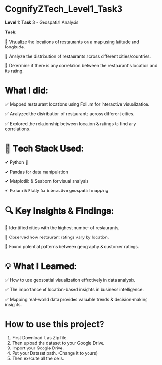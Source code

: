 # CognifyZTech_Level1_Task3
𝐋𝐞𝐯𝐞𝐥 1: 𝐓𝐚𝐬𝐤 3 - Geospatial Analysis

 𝐓𝐚𝐬𝐤: 
 
 📌 Visualize the locations of restaurants on a map using latitude and longitude.
 
 📌 Analyze the distribution of restaurants across different cities/countries.
 
 📌 Determine if there is any correlation between the restaurant's location and its rating.

# 𝐖𝐡𝐚𝐭 𝐈 𝐝𝐢𝐝:

 ✅ Mapped restaurant locations using Folium for interactive visualization.
 
 ✅ Analyzed the distribution of restaurants across different cities.
 
 ✅ Explored the relationship between location & ratings to find any correlations.

# 🔧 𝐓𝐞𝐜𝐡 𝐒𝐭𝐚𝐜𝐤 𝐔𝐬𝐞𝐝:

 ✔ Python 🐍
 
 ✔ Pandas for data manipulation
 
 ✔ Matplotlib & Seaborn for visual analysis
 
 ✔ Folium & Plotly for interactive geospatial mapping

# 🔍 𝐊𝐞𝐲 𝐈𝐧𝐬𝐢𝐠𝐡𝐭𝐬 & 𝐅𝐢𝐧𝐝𝐢𝐧𝐠𝐬:

 📌 Identified cities with the highest number of restaurants.
 
 📌 Observed how restaurant ratings vary by location.
 
 📌 Found potential patterns between geography & customer ratings.

# 💡 𝐖𝐡𝐚𝐭 𝐈 𝐋𝐞𝐚𝐫𝐧𝐞𝐝:

 ✅ How to use geospatial visualization effectively in data analysis.
 
 ✅ The importance of location-based insights in business intelligence.
 
 ✅ Mapping real-world data provides valuable trends & decision-making insights.

# How to use this project?
1) First Download it as Zip file.
2) Then upload the dataset to your Google Drive.
3) Import your Google Drive.
4) Put your Dataset path. (Change it to yours)
5) Then execute all the cells.

